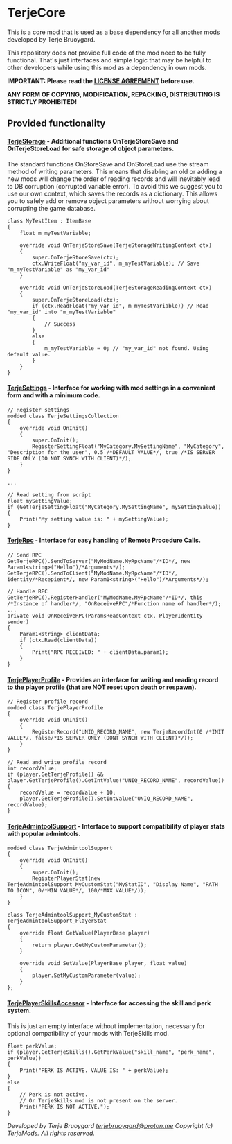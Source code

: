 # TerjeCore

This is a core mod that is used as a base dependency for all another mods developed by Terje Bruoygard.

This repository does not provide full code of the mod need to be fully functional.
That's just interfaces and simple logic that may be helpful to other developers while using this mod as a dependency in own mods.

**IMPORTANT: Please read the [LICENSE AGREEMENT](LICENSE.md) before use.**

**ANY FORM OF COPYING, MODIFICATION, REPACKING, DISTRIBUTING IS STRICTLY PROHIBITED!**


## Provided functionality

#### [TerjeStorage](/TerjeCore/Scripts/4_World/Classes/TerjeStorage.c) - Additional functions OnTerjeStoreSave and OnTerjeStoreLoad for safe storage of object parameters.

The standard functions OnStoreSave and OnStoreLoad use the stream method of writing parameters.
This means that disabling an old or adding a new mods will change the order of reading records and will inevitably lead to DB corruption (corrupted variable error).
To avoid this we suggest you to use our own context, which saves the records as a dictionary. 
This allows you to safely add or remove object parameters without worrying about corrupting the game database.

```
class MyTestItem : ItemBase
{
	float m_myTestVariable;

	override void OnTerjeStoreSave(TerjeStorageWritingContext ctx)
	{
		super.OnTerjeStoreSave(ctx);
		ctx.WriteFloat("my_var_id", m_myTestVariable); // Save "m_myTestVariable" as "my_var_id"
	}
	
	override void OnTerjeStoreLoad(TerjeStorageReadingContext ctx)
	{
		super.OnTerjeStoreLoad(ctx);
		if (ctx.ReadFloat("my_var_id", m_myTestVariable)) // Read "my_var_id" into "m_myTestVariable"
		{
			// Success
		}
		else
		{
			m_myTestVariable = 0; // "my_var_id" not found. Using default value.
		}
	}
}
```

#### [TerjeSettings](/TerjeCore/Scripts/4_World/Plugins/PluginTerjeSettings.c) - Interface for working with mod settings in a convenient form and with a minimum code.
```
// Register settings
modded class TerjeSettingsCollection
{
	override void OnInit()
	{
		super.OnInit();
		RegisterSettingFloat("MyCategory.MySettingName", "MyCategory", "Description for the user", 0.5 /*DEFAULT VALUE*/, true /*IS SERVER SIDE ONLY (DO NOT SYNCH WITH CLIENT)*/);
	}
}

...

// Read setting from script
float mySettingValue;
if (GetTerjeSettingFloat("MyCategory.MySettingName", mySettingValue))
{
    Print("My setting value is: " + mySettingValue);
}
```

#### [TerjeRpc](/TerjeCore/Scripts/4_World/Plugins/PluginTerjeRpc.c) - Interface for easy handling of Remote Procedure Calls.
```
// Send RPC
GetTerjeRPC().SendToServer("MyModName.MyRpcName"/*ID*/, new Param1<string>("Hello")/*Arguments*/);
GetTerjeRPC().SendToClient("MyModName.MyRpcName"/*ID*/, identity/*Recepient*/, new Param1<string>("Hello")/*Arguments*/);

// Handle RPC
GetTerjeRPC().RegisterHandler("MyModName.MyRpcName"/*ID*/, this /*Instance of handler*/, "OnReceiveRPC"/*Function name of handler*/);
...
private void OnReceiveRPC(ParamsReadContext ctx, PlayerIdentity sender)
{
    Param1<string> clientData;
    if (ctx.Read(clientData))
    {
        Print("RPC RECEIVED: " + clientData.param1);
    }
}
```

#### [TerjePlayerProfile](/TerjeCore/Scripts/4_World/Types/TerjePlayerProfile.c) - Provides an interface for writing and reading record to the player profile (that are NOT reset upon death or respawn).
```
// Register profile record
modded class TerjePlayerProfile
{
    override void OnInit()
    {
        RegisterRecord("UNIQ_RECORD_NAME", new TerjeRecordInt(0 /*INIT VALUE*/, false/*IS SERVER ONLY (DONT SYNCH WITH CLIENT)*/));
    }
}

// Read and write profile record
int recordValue;
if (player.GetTerjeProfile() && player.GetTerjeProfile().GetIntValue("UNIQ_RECORD_NAME", recordValue))
{
    recordValue = recordValue + 10;
    player.GetTerjeProfile().SetIntValue("UNIQ_RECORD_NAME", recordValue);
}
```

#### [TerjeAdmintoolSupport](/TerjeCore/Scripts/4_World/Compatibility/TerjeAdmintoolSupport.c) - Interface to support compatibility of player stats with popular admintools.
```
modded class TerjeAdmintoolSupport
{
	override void OnInit()
	{
		super.OnInit();
        RegisterPlayerStat(new TerjeAdmintoolSupport_MyCustomStat("MyStatID", "Display Name", "PATH TO ICON", 0/*MIN VALUE*/, 100/*MAX VALUE*/));
    }
}

class TerjeAdmintoolSupport_MyCustomStat : TerjeAdmintoolSupport_PlayerStat
{
	override float GetValue(PlayerBase player)
	{
		return player.GetMyCustomParameter();
	}
	
	override void SetValue(PlayerBase player, float value)
	{
		player.SetMyCustomParameter(value);
	}
};
```

#### [TerjePlayerSkillsAccessor](/TerjeCore/Scripts/4_World/Compatibility/TerjePlayerSkillsAccessor.c) - Interface for accessing the skill and perk system. 
This is just an empty interface without implementation, necessary for optional compatibility of your mods with TerjeSkills mod.
```
float perkValue;
if (player.GetTerjeSkills().GetPerkValue("skill_name", "perk_name", perkValue))
{
    Print("PERK IS ACTIVE. VALUE IS: " + perkValue);
}
else
{
    // Perk is not active.
    // Or TerjeSkills mod is not present on the server.
    Print("PERK IS NOT ACTIVE.");
}
```

*Developed by Terje Bruoygard <terjebruoygard@proton.me>*
*Copyright (c) TerjeMods. All rights reserved.*
